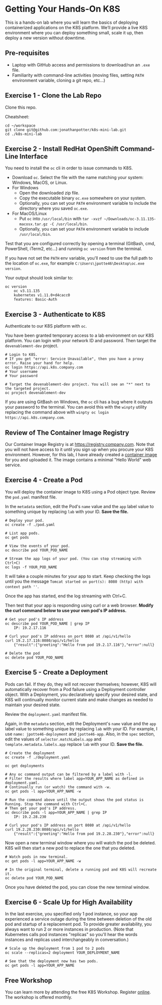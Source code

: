 # Getting Your Hands-On K8S

This is a hands-on lab where you will learn the basics of deploying containerized applications on the K8S platform.  We’ll provide a live K8S environment where you can deploy something small, scale it up, then deploy a new version without downtime.

## Pre-requisites
- Laptop with GitHub access and permissions to download/run an `.exe` file.
- Familiarity with command-line activities (moving files, setting `PATH` environment variable, cloning a git repo, etc...)

## Exercise 1 - Clone the Lab Repo
Clone this repo.

Cheatsheet:
```
cd ~/workspace
git clone git@github.com:jonathanpotter/k8s-mini-lab.git
cd ./k8s-mini-lab
```

## Exercise 2 - Install RedHat OpenShift Command-Line Interface
You need to install the `oc` cli in order to issue commands to K8S.

- Download `oc`. Select the file with the name matching your system: Windows, MacOS, or Linux.
- For Windows
  - Open the downloaded zip file.
  - Copy the executable binary `oc.exe` somewhere on your system.
  - Optionally, you can set your `PATH` environment variable to include the directory where you saved `oc.exe`.
- For MacOS/Linux
  - Put `oc` into `/usr/local/bin` with `tar -xvzf ~/Downloads/oc-3.11.135-macosx.tar.gz -C /usr/local/bin`.
  - Optionally, you can set your `PATH` environment variable to include `/usr/local/bin`.

Test that you are configured correctly by opening a terminal (GitBash, cmd, PowerShell, iTerm2, etc...) and running `oc version` from the terminal.

If you have not set the `PATH` env variable, you'll need to use the full path to the location of `oc.exe`, for example `C:\Users\jpotte46\Desktop\oc.exe version`.

Your output should look similar to:

```
oc version
    oc v3.11.135
    kubernetes v1.11.0+d4cacc0
    features: Basic-Auth
```

## Exercise 3 - Authenticate to K8S
Authenticate to our K8S platform with `oc`.

You have been granted temporary access to a lab environment on our K8S platform. You can login with your network ID and password. Then target the `devenablement-dev` project.

```
# Login to K8S.
# If you get "error: Service Unavailable", then you have a proxy error. Raise your hand for help.
oc login https://api.k8s.company.com
# Your username
# Your password

# Target the devenablement-dev project. You will see an "*" next to the targeted project.
oc project devenablement-dev
```

If you are using GitBash on Windows, the `oc` cli has a bug where it outputs your password to the terminal. You can avoid this with the `winpty` utility replacing the command above with `winpty oc login https://api.k8s.company.com`.

## Review of The Container Image Registry
Our Container Image Registry is at https://registry.company.com. Note that you will not have access to it until you sign up when you procure your K8S environment. However, for this lab, I have already created a [container image](https://registry.company.com/repository/jpotte46/springboot-hello-world) for you and uploaded it. The image contains a minimal "Hello World" web service.

## Exercise 4 - Create a Pod
You will deploy the container image to K8S using a Pod object type. Review the `pod.yaml` manifest file.

In the `metadata` section, edit the Pod's `name` value and the `app` label value to something unique by replacing `lab` with your ID. **Save the file.**

```
# Deploy your pod.
oc create -f ./pod.yaml

# List app pods.
oc get pods

# View the events of your pod.
oc describe pod YOUR_POD_NAME

# Stream the app logs of your pod. (You can stop streaming with Ctrl+C)
oc logs -f YOUR_POD_NAME
```

It will take a couple minutes for your app to start. Keep checking the logs until you the message `Tomcat started on port(s): 8080 (http) with context path ''`.

Once the app has started, end the log streaming with Ctrl+C.

Then test that your app is responding using curl or a web browser. **Modify the curl command below to use your own pod's IP address.**

```
# Get your pod's IP address
oc describe pod YOUR_POD_NAME | grep IP
    IP: 19.2.17.116

# Curl your pod's IP address on port 8080 at /api/v1/hello
curl 19.2.17.116:8080/api/v1/hello
    {"result":{"greeting":"Hello from pod 19.2.17.116"},"error":null}

# Delete the pod
oc delete pod YOUR_POD_NAME
```

## Exercise 5 - Create a Deployment
Pods can fail. If they do, they will not recover themselves; however, K8S will automatically recover from a Pod failure using a Deployment controller object. With a Deployment, you declaratively specify your desired state, and K8S will continually monitor current state and make changes as needed to maintain your desired state.

Review the `deployment.yaml` manifest file.

Again, in the `metadata` section, edit the Deployment's `name` value and the `app` label value to something unique by replacing `lab` with your ID. For example, I use `name: jpotte46-deployment` and `jpotte46-app`. Also, in the `spec` section, edit the values of `selector.matchLabels.app` and `template.metadata.labels.app` replace `lab` with your ID. **Save the file.**

```
# Create the deployment
oc create -f ./deployment.yaml

oc get deployments

# Any oc command output can be filtered by a label with -l.
# Filter the results where label app=YOUR_APP_NAME as defined in deployment.yaml.
# Continually run (or watch) the command with -w.
oc get pods -l app=YOUR_APP_NAME -w

# Run the command above until the output shows the pod status is Running. Stop the command with Ctrl+C.
# Then get your pod's IP address.
oc describe pods -l app=YOUR_APP_NAME | grep IP
    IP: 19.2.28.230

# Curl your pod's IP address on port 8080 at /api/v1/hello
curl 19.2.28.230:8080/api/v1/hello
    {"result":{"greeting":"Hello from pod 19.2.28.230"},"error":null}
```

Now open a new terminal window where you will watch the pod be deleted. K8S will then start a new pod to replace the one that you deleted.

```
# Watch pods in new terminal.
oc get pods -l app=YOUR_APP_NAME -w

# In the original terminal, delete a running pod and K8S will recreate it.
oc delete pod YOUR_POD_NAME
```

Once you have deleted the pod, you can close the new terminal window.

## Exercise 6 - Scale Up for High Availability
In the last exercise, you specified only 1 pod instance, so your app experienced a service outage during the time between deletion of the old pod and startup of a replacement pod. To provide greater availability, you always want to run 2 or more instances in production. (Note that Kubernetes calls pod instances "replicas" so you'll hear the words instances and replicas used interchangeably in conversation.)

```
# Scale up the deployment from 1 pod to 2 pods
oc scale --replicas=2 deployment YOUR_DEPLOYMENT_NAME

# See that the deployment now has two pods.
oc get pods -l app=YOUR_APP_NAME
```

## Free Workshop
You can learn more by attending the free K8S Workshop. Register [online](https://workshop-link.com). The workshop is offered monthly.
